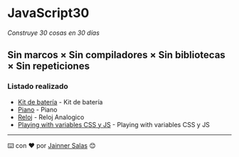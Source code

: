 # JavaScript30
_Construye 30 cosas en 30 días_

## Sin marcos × Sin compiladores × Sin bibliotecas × Sin repeticiones

### Listado realizado


* [Kit de batería](https://github.com/Jsalas902/JavaScript30/tree/master/01%20-%20Kit%20de%20bater%C3%ADa%20JavaScript) - Kit de batería
* [Piano](https://github.com/Jsalas902/JavaScript30/tree/master/Piano) - Piano
* [Reloj](https://github.com/Jsalas902/JavaScript30/tree/master/Reloj%20CSS%20+%20JS) - Reloj Analogico
* [Playing with variables CSS y JS](https://github.com/Jsalas902/JavaScript30/tree/master/Playing%20with%20CSS%20Variables%20and%20JS) - Playing with variables CSS y JS

---
⌨️ con ❤️ por [Jainner Salas](https://github.com/Jsalas902) 😊
